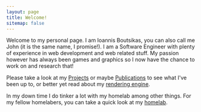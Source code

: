 ```yaml
---
layout: page
title: Welcome!
sitemap: false
---
```

Welcome to my personal page. I am Ioannis Boutsikas, you can also call me John
(it is the same name, I promise!). I am a Software Engineer with plenty of
experience in web development and web related stuff. My passion however has
always been games and graphics so I now have the chance to work on and research
that!

Please take a look at my [Projects](/projects) or maybe
[Publications](/publications) to see what I've been up to, or better yet read
about my [rendering engine](/projects/titanium-rose/).


In my down time I do tinker a lot with my homelab among other things. For my
fellow homelabers, you can take a quick look at my [homelab](/homelab).